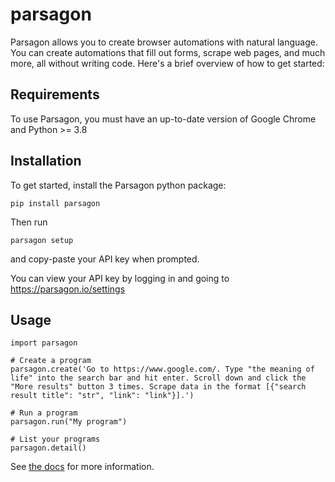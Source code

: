 # parsagon

Parsagon allows you to create browser automations with natural language. You can create automations that fill out forms, scrape web pages, and much more, all without writing code. Here's a brief overview of how to get started:

## Requirements

To use Parsagon, you must have an up-to-date version of Google Chrome and Python >= 3.8

## Installation

To get started, install the Parsagon python package:

`pip install parsagon`

Then run

`parsagon setup`

and copy-paste your API key when prompted.

You can view your API key by logging in and going to <https://parsagon.io/settings>

## Usage

```
import parsagon

# Create a program
parsagon.create('Go to https://www.google.com/. Type "the meaning of life" into the search bar and hit enter. Scroll down and click the "More results" button 3 times. Scrape data in the format [{"search result title": "str", "link": "link"}].')

# Run a program
parsagon.run("My program")

# List your programs
parsagon.detail()
```

See [the docs](https://parsagon.io/docs/pipelines/overview) for more information.
